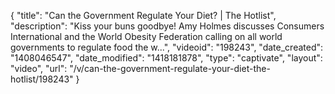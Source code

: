 {
    "title": "Can the Government Regulate Your Diet? | The Hotlist",
    "description": "Kiss your buns goodbye! Amy Holmes discusses Consumers International and the World Obesity Federation calling on all world governments to regulate food the w...",
    "videoid": "198243",
    "date_created": "1408046547",
    "date_modified": "1418181878",
    "type": "captivate",
    "layout": "video",
    "url": "\/v\/can-the-government-regulate-your-diet-the-hotlist\/198243"
}